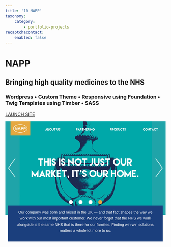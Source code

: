 ```yaml
---
title: '10 NAPP'
taxonomy:
    category:
        - portfolio-projects
recaptchacontact:
    enabled: false
---
```


# NAPP

## Bringing high quality medicines to the NHS 

### Wordpress • Custom Theme • Responsive using Foundation • Twig Templates using Timber • SASS

[LAUNCH SITE](http://napp.co.uk/)

![](800-napp.jpg)